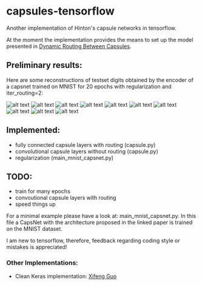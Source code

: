# capsules-tensorflow
Another implementation of Hinton's capsule networks in tensorflow.

At the moment the implementation provides the means to set up the model presented in [Dynamic Routing Between Capsules](https://arxiv.org/abs/1710.09829).

## Preliminary results:
Here are some reconstructions of testset digits obtained by the encoder of a capsnet trained on MNIST for 20 epochs with regularization and iter_routing=2:

![alt text](https://github.com/chrislybaer/capsules-tensorflow/blob/master/results/regularization1_routing2_epochs20/recon_0.png "0")
![alt text](https://github.com/chrislybaer/capsules-tensorflow/blob/master/results/regularization1_routing2_epochs20/recon_1.png "1")
![alt text](https://github.com/chrislybaer/capsules-tensorflow/blob/master/results/regularization1_routing2_epochs20/recon_2.png "2")
![alt text](https://github.com/chrislybaer/capsules-tensorflow/blob/master/results/regularization1_routing2_epochs20/recon_3.png "3")
![alt text](https://github.com/chrislybaer/capsules-tensorflow/blob/master/results/regularization1_routing2_epochs20/recon_4.png "4")
![alt text](https://github.com/chrislybaer/capsules-tensorflow/blob/master/results/regularization1_routing2_epochs20/recon_5.png "5")
![alt text](https://github.com/chrislybaer/capsules-tensorflow/blob/master/results/regularization1_routing2_epochs20/recon_6.png "6")
![alt text](https://github.com/chrislybaer/capsules-tensorflow/blob/master/results/regularization1_routing2_epochs20/recon_7.png "7")
![alt text](https://github.com/chrislybaer/capsules-tensorflow/blob/master/results/regularization1_routing2_epochs20/recon_8.png "8")
![alt text](https://github.com/chrislybaer/capsules-tensorflow/blob/master/results/regularization1_routing2_epochs20/recon_9.png "9")


## Implemented: 
* fully connected capsule layers with routing (capsule.py)
* convolutional capsule layers without routing (capsule.py)
* regularization (main_mnist_capsnet.py)

## TODO:
* train for many epochs
* convoutional capsule layers with routing
* speed things up

For a minimal example please have a look at: main_mnist_capsnet.py. In this file a CapsNet with the architecture proposed in the
linked paper is trained on the MNIST dataset. 


I am new to tensorflow, therefore, feedback regarding coding style or mistakes is appreciated!

### Other Implementations:
* Clean Keras implementation: [Xifeng Guo](https://github.com/XifengGuo/CapsNet-Keras)
